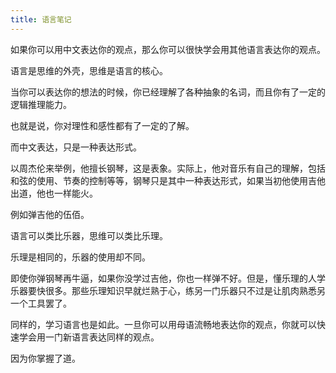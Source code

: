 ```yaml
---
title: 语言笔记
---
```


如果你可以用中文表达你的观点，那么你可以很快学会用其他语言表达你的观点。

语言是思维的外壳，思维是语言的核心。

当你可以表达你的想法的时候，你已经理解了各种抽象的名词，而且你有了一定的逻辑推理能力。

也就是说，你对理性和感性都有了一定的了解。

而中文表达，只是一种表达形式。

以周杰伦来举例，他擅长钢琴，这是表象。实际上，他对音乐有自己的理解，包括和弦的使用、节奏的控制等等，钢琴只是其中一种表达形式，如果当初他使用吉他出道，他也一样能火。

例如弹吉他的伍佰。

语言可以类比乐器，思维可以类比乐理。

乐理是相同的，乐器的使用却不同。

即使你弹钢琴再牛逼，如果你没学过吉他，你也一样弹不好。但是，懂乐理的人学乐器要快很多。那些乐理知识早就烂熟于心，练另一门乐器只不过是让肌肉熟悉另一个工具罢了。

同样的，学习语言也是如此。一旦你可以用母语流畅地表达你的观点，你就可以快速学会用一门新语言表达同样的观点。

因为你掌握了道。
